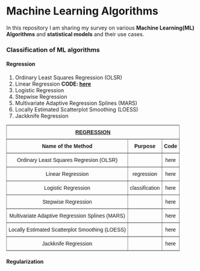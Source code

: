 # Machine Learning Algorithms

In this repository I am sharing my survey on various **Machine Learning(ML) Algorithms** and **statistical models** and their use cases.

###                                         Classification of ML algorithms

#### Regression
1. Ordinary Least Squares Regression (OLSR)
2. Linear Regression   **CODE:  [here](https://github.com/abhinabasaha/MachineLearningAlgorithms/blob/master/Regression/Linear%20Regression/Linear%20Regression.ipynb)**
3. Logistic Regression
4. Stepwise Regression
5. Multivariate Adaptive Regression Splines (MARS)
6. Locally Estimated Scatterplot Smoothing (LOESS)
7. Jackknife Regression

<style type="text/css">
.tg  {border-collapse:collapse;border-spacing:0;}
.tg td{font-family:Arial, sans-serif;font-size:14px;padding:10px 5px;border-style:solid;border-width:1px;overflow:hidden;word-break:normal;border-color:black;}
.tg th{font-family:Arial, sans-serif;font-size:14px;font-weight:normal;padding:10px 5px;border-style:solid;border-width:1px;overflow:hidden;word-break:normal;border-color:black;}
.tg .tg-c3ow{border-color:inherit;text-align:center;vertical-align:top}
</style>
<table class="tg">
  <tr>
    <th class="tg-c3ow" colspan="3"><span style="font-weight:bold;text-decoration:underline">REGRESSION</span><br></th>
  </tr>
  <tr>
    <td class="tg-c3ow"><span style="font-weight:bold">Name of the Method</span></td>
    <td class="tg-c3ow"><span style="font-weight:bold">Purpose</span></td>
    <td class="tg-c3ow"><span style="font-weight:bold">Code</span></td>
  </tr>
  <tr>
    <td class="tg-c3ow">Ordinary Least Squares Regresion (OLSR)</td>
    <td class="tg-c3ow"></td>
    <td class="tg-c3ow">here</td>
  </tr>
  <tr>
    <td class="tg-c3ow">Linear Regression</td>
    <td class="tg-c3ow">regression</td>
    <td class="tg-c3ow">here</td>
  </tr>
  <tr>
    <td class="tg-c3ow">Logistic Regression</td>
    <td class="tg-c3ow">classification</td>
    <td class="tg-c3ow">here</td>
  </tr>
  <tr>
    <td class="tg-c3ow">Stepwise Regression</td>
    <td class="tg-c3ow"></td>
    <td class="tg-c3ow">here</td>
  </tr>
  <tr>
    <td class="tg-c3ow">Multivariate Adaptive Regression Splines (MARS)</td>
    <td class="tg-c3ow"></td>
    <td class="tg-c3ow">here</td>
  </tr>
  <tr>
    <td class="tg-c3ow">Locally Estimated Scatterplot Smoothing (LOESS)</td>
    <td class="tg-c3ow"></td>
    <td class="tg-c3ow">here</td>
  </tr>
  <tr>
    <td class="tg-c3ow">Jackknife Regression</td>
    <td class="tg-c3ow"></td>
    <td class="tg-c3ow">here</td>
  </tr>
</table>


#### Regularization
